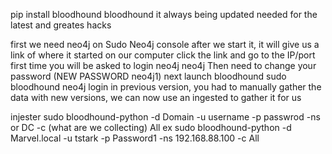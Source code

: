 

pip install bloodhound
	bloodhound it always being updated
	needed for the latest and greates hacks

first we need neo4j on 
	Sudo Neo4j console
after we start it, it will give us a link of where it started on our computer
	click the link and go to the IP/port
first time you will be asked to login
	neo4j neo4j
		Then need to change your password (NEW PASSWORD neo4j1)
next launch bloodhound
	sudo bloodhound
		neo4j login
in previous version, you had to manually gather the data
with new versions, we can now use an ingested to gather it for us

injester
	sudo bloodhound-python 
		-d Domain
		-u username
		-p passwrod
		-ns or DC
		-c (what are we collecting) All
	ex
		sudo bloodhound-python -d Marvel.local -u tstark -p Password1 -ns 192.168.88.100 -c All
	
